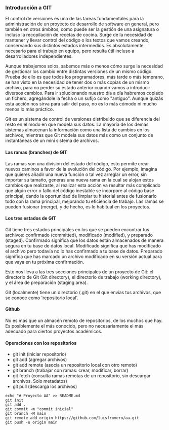 ### Introducción a GIT

El control de versiones es una de las tareas fundamentales para la administración de un proyecto de desarrollo de software en general, pero también en otros ámbitos, como puede ser la gestión de una asignatura o incluso la recopilación de recetas de cocina. Surge de la necesidad de mantener y llevar control del código o los textos que vamos creando, conservando sus distintos estados intermedios. Es absolutamente necesario para el trabajo en equipo, pero resulta útil incluso a desarrolladores independientes.

Aunque trabajemos solos, sabemos más o menos cómo surge la necesidad de gestionar los cambio entre distintas versiones de un mismo código. Prueba de ello es que todos los programadores, más tarde o más temprano, se han visto en la necesidad de tener dos o más copias de un mismo archivo, para no perder su estado anterior cuando vamos a introducir diversos cambios. Para ir solucionando nuestro día a día habremos copiado un fichero, agregándole la fecha o un sufijo como "antiguo". Aunque quizás esta acción nos sirva para salir del paso, no es lo más cómodo ni mucho menos lo más práctico.

Git es un sistema de control de versiones distribuido que se diferencia del resto en el modo en que modela sus datos. La mayoría de los demás sistemas almacenan la información como una lista de cambios en los archivos, mientras que Git modela sus datos más como un conjunto de instantáneas de un mini sistema de archivos.

#### Las ramas (branches) de GIT

Las ramas son una división del estado del código, esto permite crear nuevos caminos a favor de la evolución del código. Por ejemplo, imagina que quieres añadir una nueva función o tal vez arreglar un error, sin importar su tamaño, generas una nueva rama en la cual se alojan estos cambios que realizaste, al realizar esta acción va resultar más complicado que algún error o fallo del código inestable se incorpore al código base principal, dando la oportunidad de limpiar tu historial antes de fusionarlo todo con la rama principal, mejorando tu eficiencia de trabajo. Las ramas se pueden fusionar (merge), y de hecho, es lo habitual en los proyectos.

#### Los tres estados de GIT

Git tiene tres estados principales en los que se pueden encontrar tus archivos: confirmado (committed), modificado (modified), y preparado (staged). Confirmado significa que los datos están almacenados de manera segura en tu base de datos local. Modificado significa que has modificado el archivo pero todavía no lo has confirmado a tu base de datos. Preparado significa que has marcado un archivo modificado en su versión actual para que vaya en tu próxima confirmación.

Esto nos lleva a las tres secciones principales de un proyecto de Git: el directorio de Git (Git directory), el directorio de trabajo (working directory), y el área de preparación (staging area).

Git (localmente) tiene un directorio (.git) en el que envías tus archivos, que se conoce como 'repositorio local'. 

#### Github

No es más que un almacén remoto de repositorios, de los muchos que hay. Es posiblemente el más conocido, pero no necesariamente el más adecuado para ciertos proyectos académicos.

#### Operaciones con los repositorios

* git init  (iniciar repositorio)
* git add (agregar archivos)
* git add remote (asocia un repositorio local con otro remoto)
* git branch (trabajar con ramas: crear, modificar, borrar)
* git fetch (consulta ramas remotas de un repositorio, sin descargar archivos. Solo metadatos)
* git pull (descarga los archivos)




```
echo "# Proyecto AA" >> README.md
git init
git add .
git commit -m "commit inicial"
git branch -M main
git remote add origin https://github.com/luisfromero/aa.git
git push -u origin main
```
